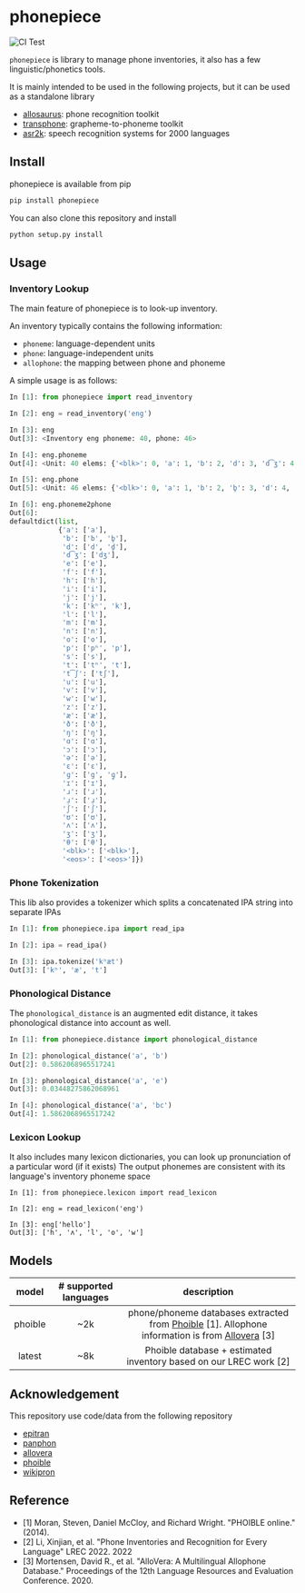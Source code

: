 # phonepiece

![CI Test](https://github.com/xinjli/phonepiece/actions/workflows/python.yml/badge.svg)

`phonepiece` is library to manage phone inventories, it also has a few linguistic/phonetics tools.

It is mainly intended to be used in the following projects, but it can be used as a standalone library

- [allosaurus](https://github.com/xinjli/allosaurus): phone recognition toolkit
- [transphone](https://github.com/xinjli/transphone): grapheme-to-phoneme toolkit
- [asr2k](https://github.com/xinjli/asr2k): speech recognition systems for 2000 languages

## Install

phonepiece is available from pip

```bash
pip install phonepiece
```
You can also clone this repository and install

```bash
python setup.py install
```

## Usage

### Inventory Lookup

The main feature of phonepiece is to look-up inventory.

An inventory typically contains the following information:

- `phoneme`: language-dependent units
- `phone`: language-independent units
- `allophone`: the mapping between phone and phoneme

A simple usage is as follows:

```python
In [1]: from phonepiece import read_inventory                                                                                                   

In [2]: eng = read_inventory('eng')                                                                                                             

In [3]: eng                                                                                                                                     
Out[3]: <Inventory eng phoneme: 40, phone: 46>

In [4]: eng.phoneme                                                                                                                             
Out[4]: <Unit: 40 elems: {'<blk>': 0, 'a': 1, 'b': 2, 'd': 3, 'd͡ʒ': 4, 'e': 5, 'f': 6, 'h': 7, 'i': 8, 'j': 9, 'k': 10, 'l': 11, 'm': 12, 'n': 13, 'o': 14, 'p': 15, 's': 16, 't': 17, 't͡ʃ': 18, 'u': 19, 'v': 20, 'w': 21, 'z': 22, 'æ': 23, 'ð': 24, 'ŋ': 25, 'ɑ': 26, 'ɔ': 27, 'ə': 28, 'ɛ': 29, 'ɡ': 30, 'ɪ': 31, 'ɹ': 32, 'ɹ̩': 33, 'ʃ': 34, 'ʊ': 35, 'ʌ': 36, 'ʒ': 37, 'θ': 38, '<eos>': 39}>

In [5]: eng.phone                                                                                                                               
Out[5]: <Unit: 46 elems: {'<blk>': 0, 'a': 1, 'b': 2, 'b̥': 3, 'd': 4, 'dʒ': 5, 'd̥': 6, 'e': 7, 'f': 8, 'g': 9, 'h': 10, 'i': 11, 'j': 12, 'k': 13, 'kʰ': 14, 'l': 15, 'm': 16, 'n': 17, 'o': 18, 'p': 19, 'pʰ': 20, 's': 21, 't': 22, 'tʃ': 23, 'tʰ': 24, 'u': 25, 'v': 26, 'w': 27, 'z': 28, 'æ': 29, 'ð': 30, 'ŋ': 31, 'ɑ': 32, 'ɔ': 33, 'ə': 34, 'ɛ': 35, 'ɡ̥': 36, 'ɪ': 37, 'ɹ': 38, 'ɹ̩': 39, 'ʃ': 40, 'ʊ': 41, 'ʌ': 42, 'ʒ': 43, 'θ': 44, '<eos>': 45}>

In [6]: eng.phoneme2phone                                                                                                                       
Out[6]: 
defaultdict(list,
            {'a': ['a'],
             'b': ['b', 'b̥'],
             'd': ['d', 'd̥'],
             'd͡ʒ': ['dʒ'],
             'e': ['e'],
             'f': ['f'],
             'h': ['h'],
             'i': ['i'],
             'j': ['j'],
             'k': ['kʰ', 'k'],
             'l': ['l'],
             'm': ['m'],
             'n': ['n'],
             'o': ['o'],
             'p': ['pʰ', 'p'],
             's': ['s'],
             't': ['tʰ', 't'],
             't͡ʃ': ['tʃ'],
             'u': ['u'],
             'v': ['v'],
             'w': ['w'],
             'z': ['z'],
             'æ': ['æ'],
             'ð': ['ð'],
             'ŋ': ['ŋ'],
             'ɑ': ['ɑ'],
             'ɔ': ['ɔ'],
             'ə': ['ə'],
             'ɛ': ['ɛ'],
             'ɡ': ['g', 'ɡ̥'],
             'ɪ': ['ɪ'],
             'ɹ': ['ɹ'],
             'ɹ̩': ['ɹ̩'],
             'ʃ': ['ʃ'],
             'ʊ': ['ʊ'],
             'ʌ': ['ʌ'],
             'ʒ': ['ʒ'],
             'θ': ['θ'],
             '<blk>': ['<blk>'],
             '<eos>': ['<eos>']})
```

### Phone Tokenization

This lib also provides a tokenizer which splits a concatenated IPA string into separate IPAs

```python
In [1]: from phonepiece.ipa import read_ipa                                                         

In [2]: ipa = read_ipa()                                                                            

In [3]: ipa.tokenize('kʰæt')                                                                        
Out[3]: ['kʰ', 'æ', 't']
```

### Phonological Distance

The `phonological_distance` is an augmented edit distance, it takes phonological distance into account as well.

```python
In [1]: from phonepiece.distance import phonological_distance

In [2]: phonological_distance('a', 'b')
Out[2]: 0.5862068965517241

In [3]: phonological_distance('a', 'e')
Out[3]: 0.03448275862068961

In [4]: phonological_distance('a', 'bc')
Out[4]: 1.5862068965517242
```

### Lexicon Lookup

It also includes many lexicon dictionaries, you can look up pronunciation of a particular word (if it exists)
The output phonemes are consistent with its language's inventory phoneme space

```
In [1]: from phonepiece.lexicon import read_lexicon

In [2]: eng = read_lexicon('eng')

In [3]: eng['hello']
Out[3]: ['h', 'ʌ', 'l', 'o', 'w']
```

## Models

| model | # supported languages |                                                                          description                                                                          |
| :----: |:---------------------:|:-------------------------------------------------------------------------------------------------------------------------------------------------------------:|
| phoible |          ~2k          | phone/phoneme databases extracted from [Phoible](https://phoible.org/) [1]. Allophone information is from [Allovera](https://github.com/dmort27/allovera) [3] |
| latest |          ~8k          |                                               Phoible database + estimated inventory based on our LREC work [2]                                               |


## Acknowledgement

This repository use code/data from the following repository

- [epitran](https://github.com/dmort27/epitran)
- [panphon](https://github.com/dmort27/panphon)
- [allovera](https://github.com/dmort27/allovera)
- [phoible](https://github.com/phoible/dev)
- [wikipron](https://github.com/CUNY-CL/wikipron)

## Reference

- [1] Moran, Steven, Daniel McCloy, and Richard Wright. "PHOIBLE online." (2014).
- [2] Li, Xinjian, et al. "Phone Inventories and Recognition for Every Language" LREC 2022. 2022
- [3] Mortensen, David R., et al. "AlloVera: A Multilingual Allophone Database." Proceedings of the 12th Language Resources and Evaluation Conference. 2020.
